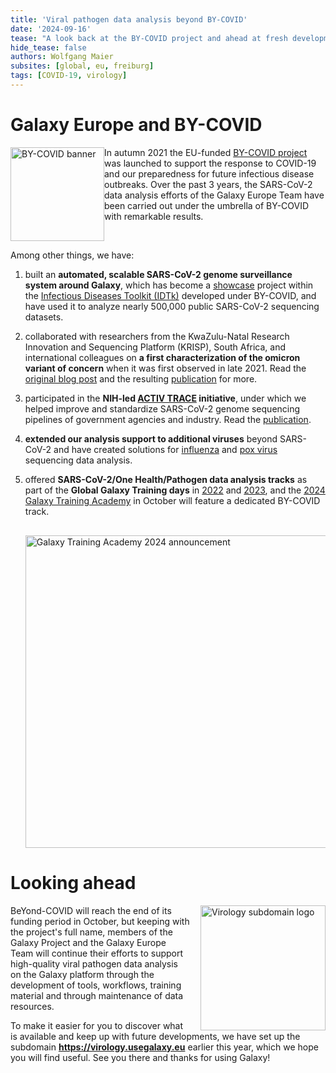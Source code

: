 ```yaml
---
title: 'Viral pathogen data analysis beyond BY-COVID'
date: '2024-09-16'
tease: "A look back at the BY-COVID project and ahead at fresh developments"
hide_tease: false
authors: Wolfgang Maier
subsites: [global, eu, freiburg]
tags: [COVID-19, virology]
---
```

# Galaxy Europe and BY-COVID

<img style="float: left; width: 150px;" alt="BY-COVID banner" src="https://avatars.githubusercontent.com/by-covid?s=100" />

In autumn 2021 the EU-funded [BY-COVID project](https://by-covid.org/) was launched to support the response to COVID-19 and our preparedness for future infectious disease outbreaks. Over the past 3 years, the SARS-CoV-2 data analysis efforts of the Galaxy Europe Team have been carried out under the umbrella of BY-COVID with remarkable results.

<div style="clear: left;"></div>

Among other things, we have:

1. built an **automated, scalable SARS-CoV-2 genome surveillance system around Galaxy**, which has become a [showcase](https://www.infectious-diseases-toolkit.org/showcase/covid19-galaxy) project within the [Infectious Diseases Toolkit (IDTk)](https://www.infectious-diseases-toolkit.org/) developed under BY-COVID, and have used it to analyze nearly 500,000 public SARS-CoV-2 sequencing datasets.

2. collaborated with researchers from the KwaZulu-Natal Research Innovation and Sequencing Platform (KRISP), South Africa, and international colleagues on **a first characterization of the omicron variant of concern** when it was first observed in late 2021. Read the [original blog post](https://galaxyproject.org/news/2021-11-29-omicron-and-galaxy/) and the resulting [publication](https://doi.org/10.1093/molbev/msac061) for more.

3. participated in the **NIH-led [ACTIV TRACE](https://www.nih.gov/research-training/medical-research-initiatives/activ/tracking-resistance-coronavirus-evolution-trace) initiative**, under which we helped improve and standardize SARS-CoV-2 genome sequencing pipelines of government agencies and industry. Read the [publication](https://doi.org/10.3390/v16030430).

4. **extended our analysis support to additional viruses** beyond SARS-CoV-2 and have created solutions for [influenza](https://usegalaxy.eu/published/page?id=a04ab8d6ecb698fa) and [pox virus](https://usegalaxy.eu/published/page?id=9172077f52d9d49f) sequencing data analysis.

5. offered **SARS-CoV-2/One Health/Pathogen data analysis tracks** as part of the **Global Galaxy Training days** in [2022](https://gallantries.github.io/video-library/events/smorgasbord2/tapas.html) and [2023](https://gallantries.github.io/video-library/events/smorgasbord3/), and the [2024 Galaxy Training Academy](https://training.galaxyproject.org/training-material/events/galaxy-academy-2024.html) in October will feature a dedicated BY-COVID track.

   <a href="https://training.galaxyproject.org/training-material/events/galaxy-academy-2024.html" target="_blank"><img style="width: 500px; margin-top: 1rem;" alt="Galaxy Training Academy 2024 announcement" src="./banner_gta_1000x300.png" /></a>

# Looking ahead

<a href="https://virology.usegalaxy.eu" target="_blank"><img style="float: right; width: 200px; margin-left: 1rem;" alt="Virology subdomain logo" src="https://usegalaxy-eu.github.io/assets/media/virologyeu_logo.png" /></a>


BeYond-COVID will reach the end of its funding period in October, but keeping with the project's full name, members of the Galaxy Project and the Galaxy Europe Team will continue their efforts to support high-quality viral pathogen data analysis on the Galaxy platform through the development of tools, workflows, training material and through maintenance of data resources.

To make it easier for you to discover what is available and keep up with future developments, we have set up the subdomain **https://virology.usegalaxy.eu** earlier this year, which we hope you will find useful. See you there and thanks for using Galaxy!

